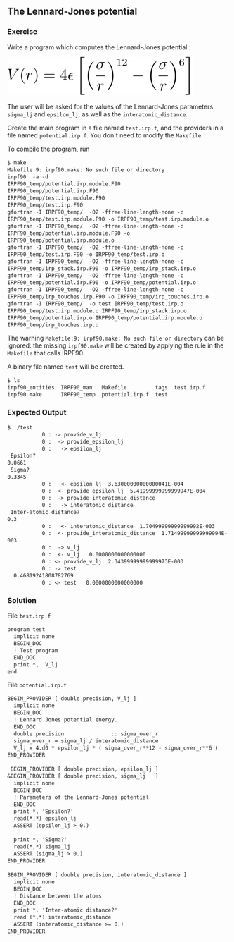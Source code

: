 The Lennard-Jones potential
---------------------------

### Exercise

Write a program which computes the Lennard-Jones potential :

![](EqLennardJones.svg)

The user will be asked for the values of the Lennard-Jones parameters ``sigma_lj``
and ``epsilon_lj``, as well as the ``interatomic_distance``.

Create the main program in a file named ``test.irp.f``, and the providers in
a file named ``potential.irp.f``. You don't need to modify the ``Makefile``.

To compile the program, run

``` shell
$ make
Makefile:9: irpf90.make: No such file or directory
irpf90  -a -d
IRPF90_temp/potential.irp.module.F90
IRPF90_temp/potential.irp.F90
IRPF90_temp/test.irp.module.F90
IRPF90_temp/test.irp.F90
gfortran -I IRPF90_temp/  -O2 -ffree-line-length-none -c IRPF90_temp/test.irp.module.F90 -o IRPF90_temp/test.irp.module.o
gfortran -I IRPF90_temp/  -O2 -ffree-line-length-none -c IRPF90_temp/potential.irp.module.F90 -o IRPF90_temp/potential.irp.module.o
gfortran -I IRPF90_temp/  -O2 -ffree-line-length-none -c IRPF90_temp/test.irp.F90 -o IRPF90_temp/test.irp.o
gfortran -I IRPF90_temp/  -O2 -ffree-line-length-none -c IRPF90_temp/irp_stack.irp.F90 -o IRPF90_temp/irp_stack.irp.o
gfortran -I IRPF90_temp/  -O2 -ffree-line-length-none -c IRPF90_temp/potential.irp.F90 -o IRPF90_temp/potential.irp.o
gfortran -I IRPF90_temp/  -O2 -ffree-line-length-none -c IRPF90_temp/irp_touches.irp.F90 -o IRPF90_temp/irp_touches.irp.o
gfortran -I IRPF90_temp/  -o test IRPF90_temp/test.irp.o IRPF90_temp/test.irp.module.o IRPF90_temp/irp_stack.irp.o  IRPF90_temp/potential.irp.o IRPF90_temp/potential.irp.module.o  IRPF90_temp/irp_touches.irp.o  
```

The warning ``Makefile:9: irpf90.make: No such file or directory``
can be ignored: the missing ``irpf90.make`` will be created by applying
the rule in the ``Makefile`` that calls IRPF90.

A binary file named ``test`` will be created.

``` shell
$ ls
irpf90_entities  IRPF90_man   Makefile         tags  test.irp.f
irpf90.make      IRPF90_temp  potential.irp.f  test
```

### Expected Output

``` shell
$ ./test 
           0 : -> provide_v_lj
           0 :  -> provide_epsilon_lj
           0 :   -> epsilon_lj
 Epsilon?
0.0661
 Sigma?
0.3345
           0 :   <- epsilon_lj  3.63000000000000041E-004
           0 :  <- provide_epsilon_lj  5.41999999999999947E-004
           0 :  -> provide_interatomic_distance
           0 :   -> interatomic_distance
 Inter-atomic distance?
0.3
           0 :   <- interatomic_distance  1.70499999999999992E-003
           0 :  <- provide_interatomic_distance  1.71499999999999994E-003
           0 :  -> v_lj
           0 :  <- v_lj   0.0000000000000000     
           0 : <- provide_v_lj  2.34399999999999973E-003
           0 : -> test
  0.46819241808782769
           0 : <- test   0.0000000000000000   
```

### Solution

File ``test.irp.f``
``` irpf90
program test
  implicit none
  BEGIN_DOC
  ! Test program
  END_DOC
  print *,  V_lj
end
```

File ``potential.irp.f``
``` irpf90
BEGIN_PROVIDER [ double precision, V_lj ]
  implicit none
  BEGIN_DOC
  ! Lennard Jones potential energy.
  END_DOC
  double precision               :: sigma_over_r
  sigma_over_r = sigma_lj / interatomic_distance
  V_lj = 4.d0 * epsilon_lj * ( sigma_over_r**12 - sigma_over_r**6 )
END_PROVIDER

 BEGIN_PROVIDER [ double precision, epsilon_lj ]
&BEGIN_PROVIDER [ double precision, sigma_lj   ]
  implicit none
  BEGIN_DOC
  ! Parameters of the Lennard-Jones potential
  END_DOC
  print *, 'Epsilon?'
  read(*,*) epsilon_lj
  ASSERT (epsilon_lj > 0.)

  print *, 'Sigma?'
  read(*,*) sigma_lj
  ASSERT (sigma_lj > 0.)
END_PROVIDER

BEGIN_PROVIDER [ double precision, interatomic_distance ]
  implicit none
  BEGIN_DOC
  ! Distance between the atoms
  END_DOC
  print *, 'Inter-atomic distance?'
  read (*,*) interatomic_distance
  ASSERT (interatomic_distance >= 0.)
END_PROVIDER
```

